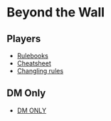 # Beyond the Wall

## Players

- [Rulebooks](https://drive.google.com/drive/folders/1LvKRIIj6ch4KsJYzU681bkZP8RKtMvQw?usp=sharing)
- [Cheatsheet](cheatsheet.md)
- [Changling rules](changling.md)

## DM Only

- [DM ONLY](dm.md)